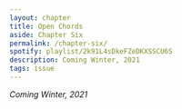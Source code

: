 ```yaml
---
layout: chapter
title: Open Chords
aside: Chapter Six
permalink: /chapter-six/
spotify: playlist/2k91L4sDkeFZeDKXSSCU6S
description: Coming Winter, 2021
tags: issue
---
```


_Coming Winter, 2021_
